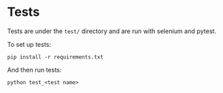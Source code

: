 # Tests
Tests are under the ```test/``` directory and are run with selenium and pytest.

To set up tests:
```
pip install -r requirements.txt
```

And then run tests:
```
python test_<test name>
```